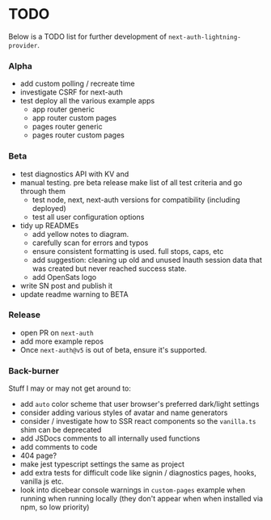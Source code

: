 # TODO

Below is a TODO list for further development of `next-auth-lightning-provider`.

### Alpha

- add custom polling / recreate time
- investigate CSRF for next-auth
- test deploy all the various example apps
  - app router generic
  - app router custom pages
  - pages router generic
  - pages router custom pages

### Beta

- test diagnostics API with KV and
- manual testing. pre beta release make list of all test criteria and go through them
  - test node, next, next-auth versions for compatibility (including deployed)
  - test all user configuration options
- tidy up READMEs
  - add yellow notes to diagram.
  - carefully scan for errors and typos
  - ensure consistent formatting is used. full stops, caps, etc
  - add suggestion: cleaning up old and unused lnauth session data that was created but never reached success state.
  - add OpenSats logo
- write SN post and publish it
- update readme warning to BETA

### Release

- open PR on `next-auth`
- add more example repos
- Once `next-auth@v5` is out of beta, ensure it's supported.

### Back-burner

Stuff I may or may not get around to:

- add `auto` color scheme that user browser's preferred dark/light settings
- consider adding various styles of avatar and name generators
- consider / investigate how to SSR react components so the `vanilla.ts` shim can be deprecated
- add JSDocs comments to all internally used functions
- add comments to code
- 404 page?
- make jest typescript settings the same as project
- add extra tests for difficult code like signin / diagnostics pages, hooks, vanilla js etc.
- look into dicebear console warnings in `custom-pages` example when running when running locally (they don't appear when when installed via npm, so low priority)
